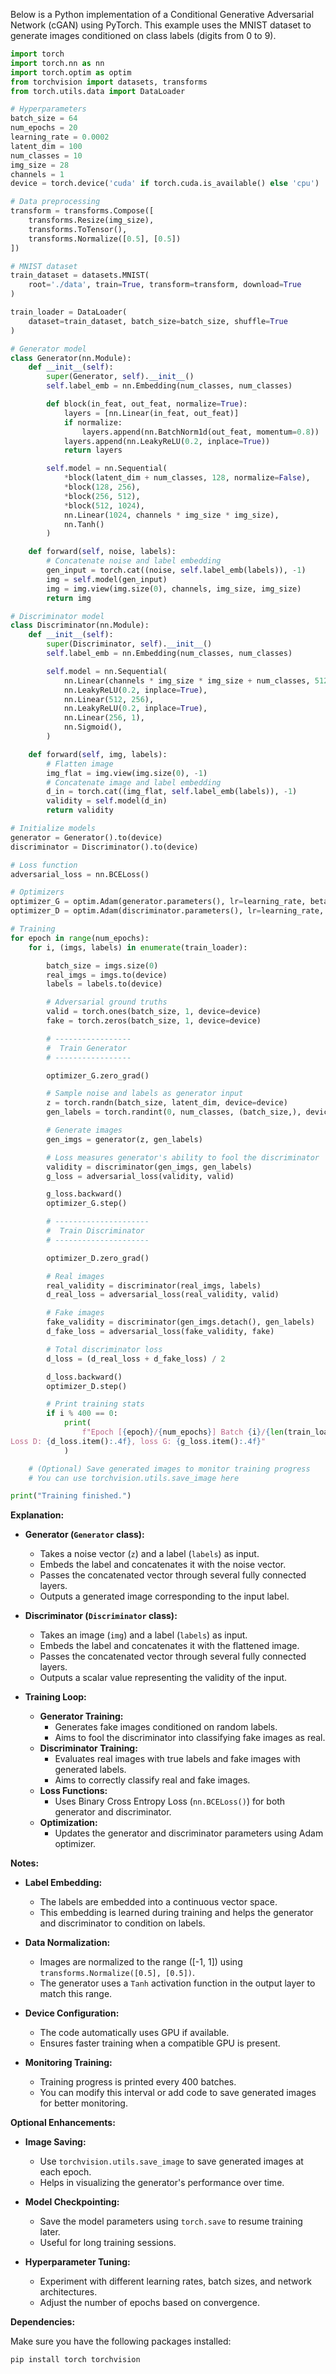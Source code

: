 Below is a Python implementation of a Conditional Generative Adversarial Network (cGAN) using PyTorch. This example uses the MNIST dataset to generate images conditioned on class labels (digits from 0 to 9).

```python
import torch
import torch.nn as nn
import torch.optim as optim
from torchvision import datasets, transforms
from torch.utils.data import DataLoader

# Hyperparameters
batch_size = 64
num_epochs = 20
learning_rate = 0.0002
latent_dim = 100
num_classes = 10
img_size = 28
channels = 1
device = torch.device('cuda' if torch.cuda.is_available() else 'cpu')

# Data preprocessing
transform = transforms.Compose([
    transforms.Resize(img_size),
    transforms.ToTensor(),
    transforms.Normalize([0.5], [0.5])
])

# MNIST dataset
train_dataset = datasets.MNIST(
    root='./data', train=True, transform=transform, download=True
)

train_loader = DataLoader(
    dataset=train_dataset, batch_size=batch_size, shuffle=True
)

# Generator model
class Generator(nn.Module):
    def __init__(self):
        super(Generator, self).__init__()
        self.label_emb = nn.Embedding(num_classes, num_classes)

        def block(in_feat, out_feat, normalize=True):
            layers = [nn.Linear(in_feat, out_feat)]
            if normalize:
                layers.append(nn.BatchNorm1d(out_feat, momentum=0.8))
            layers.append(nn.LeakyReLU(0.2, inplace=True))
            return layers

        self.model = nn.Sequential(
            *block(latent_dim + num_classes, 128, normalize=False),
            *block(128, 256),
            *block(256, 512),
            *block(512, 1024),
            nn.Linear(1024, channels * img_size * img_size),
            nn.Tanh()
        )

    def forward(self, noise, labels):
        # Concatenate noise and label embedding
        gen_input = torch.cat((noise, self.label_emb(labels)), -1)
        img = self.model(gen_input)
        img = img.view(img.size(0), channels, img_size, img_size)
        return img

# Discriminator model
class Discriminator(nn.Module):
    def __init__(self):
        super(Discriminator, self).__init__()
        self.label_emb = nn.Embedding(num_classes, num_classes)

        self.model = nn.Sequential(
            nn.Linear(channels * img_size * img_size + num_classes, 512),
            nn.LeakyReLU(0.2, inplace=True),
            nn.Linear(512, 256),
            nn.LeakyReLU(0.2, inplace=True),
            nn.Linear(256, 1),
            nn.Sigmoid(),
        )

    def forward(self, img, labels):
        # Flatten image
        img_flat = img.view(img.size(0), -1)
        # Concatenate image and label embedding
        d_in = torch.cat((img_flat, self.label_emb(labels)), -1)
        validity = self.model(d_in)
        return validity

# Initialize models
generator = Generator().to(device)
discriminator = Discriminator().to(device)

# Loss function
adversarial_loss = nn.BCELoss()

# Optimizers
optimizer_G = optim.Adam(generator.parameters(), lr=learning_rate, betas=(0.5, 0.999))
optimizer_D = optim.Adam(discriminator.parameters(), lr=learning_rate, betas=(0.5, 0.999))

# Training
for epoch in range(num_epochs):
    for i, (imgs, labels) in enumerate(train_loader):

        batch_size = imgs.size(0)
        real_imgs = imgs.to(device)
        labels = labels.to(device)

        # Adversarial ground truths
        valid = torch.ones(batch_size, 1, device=device)
        fake = torch.zeros(batch_size, 1, device=device)

        # -----------------
        #  Train Generator
        # -----------------

        optimizer_G.zero_grad()

        # Sample noise and labels as generator input
        z = torch.randn(batch_size, latent_dim, device=device)
        gen_labels = torch.randint(0, num_classes, (batch_size,), device=device)

        # Generate images
        gen_imgs = generator(z, gen_labels)

        # Loss measures generator's ability to fool the discriminator
        validity = discriminator(gen_imgs, gen_labels)
        g_loss = adversarial_loss(validity, valid)

        g_loss.backward()
        optimizer_G.step()

        # ---------------------
        #  Train Discriminator
        # ---------------------

        optimizer_D.zero_grad()

        # Real images
        real_validity = discriminator(real_imgs, labels)
        d_real_loss = adversarial_loss(real_validity, valid)

        # Fake images
        fake_validity = discriminator(gen_imgs.detach(), gen_labels)
        d_fake_loss = adversarial_loss(fake_validity, fake)

        # Total discriminator loss
        d_loss = (d_real_loss + d_fake_loss) / 2

        d_loss.backward()
        optimizer_D.step()

        # Print training stats
        if i % 400 == 0:
            print(
                f"Epoch [{epoch}/{num_epochs}] Batch {i}/{len(train_loader)} \
Loss D: {d_loss.item():.4f}, loss G: {g_loss.item():.4f}"
            )

    # (Optional) Save generated images to monitor training progress
    # You can use torchvision.utils.save_image here

print("Training finished.")
```

**Explanation:**

- **Generator (`Generator` class):**
  - Takes a noise vector (`z`) and a label (`labels`) as input.
  - Embeds the label and concatenates it with the noise vector.
  - Passes the concatenated vector through several fully connected layers.
  - Outputs a generated image corresponding to the input label.

- **Discriminator (`Discriminator` class):**
  - Takes an image (`img`) and a label (`labels`) as input.
  - Embeds the label and concatenates it with the flattened image.
  - Passes the concatenated vector through several fully connected layers.
  - Outputs a scalar value representing the validity of the input.

- **Training Loop:**
  - **Generator Training:**
    - Generates fake images conditioned on random labels.
    - Aims to fool the discriminator into classifying fake images as real.
  - **Discriminator Training:**
    - Evaluates real images with true labels and fake images with generated labels.
    - Aims to correctly classify real and fake images.
  - **Loss Functions:**
    - Uses Binary Cross Entropy Loss (`nn.BCELoss()`) for both generator and discriminator.
  - **Optimization:**
    - Updates the generator and discriminator parameters using Adam optimizer.

**Notes:**

- **Label Embedding:**
  - The labels are embedded into a continuous vector space.
  - This embedding is learned during training and helps the generator and discriminator to condition on labels.

- **Data Normalization:**
  - Images are normalized to the range \([-1, 1]\) using `transforms.Normalize([0.5], [0.5])`.
  - The generator uses a `Tanh` activation function in the output layer to match this range.

- **Device Configuration:**
  - The code automatically uses GPU if available.
  - Ensures faster training when a compatible GPU is present.

- **Monitoring Training:**
  - Training progress is printed every 400 batches.
  - You can modify this interval or add code to save generated images for better monitoring.

**Optional Enhancements:**

- **Image Saving:**
  - Use `torchvision.utils.save_image` to save generated images at each epoch.
  - Helps in visualizing the generator's performance over time.

- **Model Checkpointing:**
  - Save the model parameters using `torch.save` to resume training later.
  - Useful for long training sessions.

- **Hyperparameter Tuning:**
  - Experiment with different learning rates, batch sizes, and network architectures.
  - Adjust the number of epochs based on convergence.

**Dependencies:**

Make sure you have the following packages installed:

```bash
pip install torch torchvision
```

